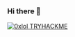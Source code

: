 ### Hi there 👋
[![0xlol TRYHACKME](<img src="https://tryhackme-badges.s3.amazonaws.com/0XLOL.png" alt="0xlol Badge" />)]([https://github.com/melqassas/](https://tryhackme.com/api/v2/badges/public-profile?userPublicId=2101993))
